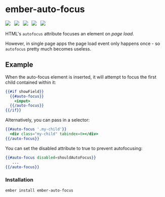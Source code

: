 # ember-auto-focus

<a href="http://emberobserver.com/addons/ember-auto-focus"><img src="http://emberobserver.com/badges/ember-auto-focus.svg"></a> &nbsp; <a href="https://david-dm.org/amk221/ember-auto-focus#badge-embed"><img src="https://david-dm.org/amk221/ember-auto-focus.svg"></a> &nbsp; <a href="https://david-dm.org/amk221/ember-auto-focus#dev-badge-embed"><img src="https://david-dm.org/amk221/ember-auto-focus/dev-status.svg"></a> &nbsp; <a href="https://codeclimate.com/github/amk221/ember-auto-focus"><img src="https://codeclimate.com/github/amk221/ember-auto-focus/badges/gpa.svg" /></a> &nbsp; <a href="http://travis-ci.org/amk221/ember-auto-focus"><img src="https://travis-ci.org/amk221/ember-auto-focus.svg?branch=master"></a>

HTML's `autofocus` attribute focuses an element on _page load_.

However, in single page apps the page load event only happens once - so `autofocus` pretty much becomes useless.

## Example

When the auto-focus element is inserted, it will attempt to focus the first child contained within it:

```handlebars
{{#if showField}}
  {{#auto-focus}}
    <input>
  {{/auto-focus}}
{{/if}}
```
Alternatively, you can pass in a selector:

```handlebars
{{#auto-focus '.my-child'}}
  <div class="my-child" tabindex=0></div>
{{/auto-focus}}
```

You can set the disabled attribute to true to prevent autofocusing:

```handlebars
{{#auto-focus disabled=shouldAutoFocus}}
   ...
{{/auto-focus}}
```

### Installation
```
ember install ember-auto-focus
```
